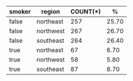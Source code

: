 | smoker | region | COUNT(*) | % |
| ------ | ------ | -------- | - |
| false | northeast | 257 | 25.70 |
| false | northwest | 267 | 26.70 |
| false | southeast | 264 | 26.40 |
| true | northeast | 67 | 6.70 |
| true | northwest | 58 | 5.80 |
| true | southeast | 87 | 8.70 |
